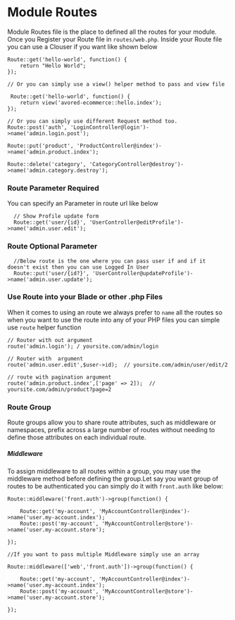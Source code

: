# Module Routes 

Module Routes file is the place to defined all the routes for your module. Once you Register your Route file in `routes/web.php`. Inside your Route file you can use a Clouser if you want like shown below

    Route::get('hello-world', function() {
        return "Hello World";
    });
    
    // Or you can simply use a view() helper method to pass and view file
    
     Route::get('hello-world', function() {
        return view('avored-ecommerce::hello.index');
    });
    
    // Or you can simply use different Request method too.
    Route::post('auth', 'LoginController@login')->name('admin.login.post');
    
    Route::put('product', 'ProductController@index')->name('admin.product.index');
    
    Route::delete('category', 'CategoryController@destroy')->name('admin.category.destroy');
    
 ### Route Parameter Required
  
  You can specify an Parameter in route url like below
  
      // Show Profile update form
      Route::get('user/{id}', 'UserController@editProfile')->name('admin.user.edit');
      
### Route Optional Parameter
      
      //Below route is the one where you can pass user if and if it doesn't exist then you can use Logged In User
      Route::put('user/{id?}', 'UserController@updateProfile')->name('admin.user.update');

### Use Route into your Blade or other .php Files

When it comes to using an route we always prefer to `name` all the routes so when you want to use the route into any of your PHP files you can simple use `route` helper function

    // Router with out argument
    route('admin.login'); / yoursite.com/admin/login
    
    // Router with  argument
    route('admin.user.edit',$user->id);  // yoursite.com/admin/user/edit/2
    
    // route with pagination argument
    route('admin.product.index',['page' => 2]);  // yoursite.com/admin/product?page=2
    
    
### Route Group

Route groups allow you to share route attributes, such as middleware or namespaces, prefix across a large number of routes without needing to define those attributes on each individual route.

##### Middleware
To assign middleware to all routes within a group, you may use the middleware method before defining the group.Let say you want group of routes to be authenticated you can simply do it with `front.auth` like below:

    Route::middleware('front.auth')->group(function() {
    
        Route::get('my-account', 'MyAccountController@index')->name('user.my-account.index');
        Route::post('my-account', 'MyAccountController@store')->name('user.my-account.store');
    
    });
    
    //If you want to pass multiple Middleware simply use an array 
    
    Route::middleware(['web','front.auth'])->group(function() {
    
        Route::get('my-account', 'MyAccountController@index')->name('user.my-account.index');
        Route::post('my-account', 'MyAccountController@store')->name('user.my-account.store');
    
    });
